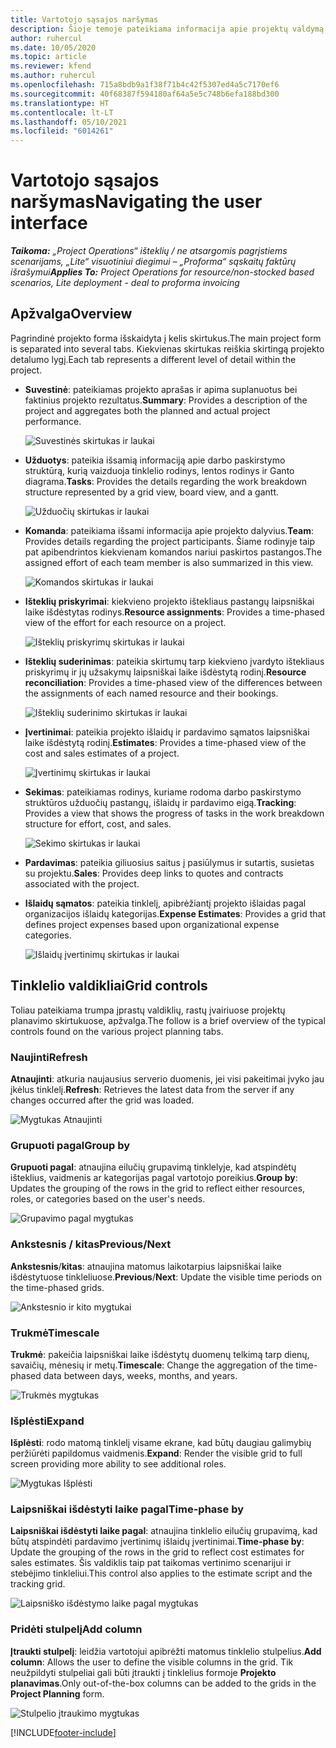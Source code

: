 ```yaml
---
title: Vartotojo sąsajos naršymas
description: Šioje temoje pateikiama informacija apie projektų valdymą „Dynamics 365 Project Operations“.
author: ruhercul
ms.date: 10/05/2020
ms.topic: article
ms.reviewer: kfend
ms.author: ruhercul
ms.openlocfilehash: 715a8bdb9a1f38f71b4c42f5307ed4a5c7170ef6
ms.sourcegitcommit: 40f68387f594180af64a5e5c748b6efa188bd300
ms.translationtype: HT
ms.contentlocale: lt-LT
ms.lasthandoff: 05/10/2021
ms.locfileid: "6014261"
---
```

# <a name="navigating-the-user-interface"></a><span data-ttu-id="87eb5-103">Vartotojo sąsajos naršymas</span><span class="sxs-lookup"><span data-stu-id="87eb5-103">Navigating the user interface</span></span>

<span data-ttu-id="87eb5-104">_**Taikoma:** „Project Operations“ išteklių / ne atsargomis pagrįstiems scenarijams, „Lite“ visuotiniui diegimui – „Proforma“ sąskaitų faktūrų išrašymui_</span><span class="sxs-lookup"><span data-stu-id="87eb5-104">_**Applies To:** Project Operations for resource/non-stocked based scenarios, Lite deployment - deal to proforma invoicing_</span></span>

## <a name="overview"></a><span data-ttu-id="87eb5-105">Apžvalga</span><span class="sxs-lookup"><span data-stu-id="87eb5-105">Overview</span></span>

<span data-ttu-id="87eb5-106">Pagrindinė projekto forma išskaidyta į kelis skirtukus.</span><span class="sxs-lookup"><span data-stu-id="87eb5-106">The main project form is separated into several tabs.</span></span> <span data-ttu-id="87eb5-107">Kiekvienas skirtukas reiškia skirtingą projekto detalumo lygį.</span><span class="sxs-lookup"><span data-stu-id="87eb5-107">Each tab represents a different level of detail within the project.</span></span>

- <span data-ttu-id="87eb5-108">**Suvestinė**: pateikiamas projekto aprašas ir apima suplanuotus bei faktinius projekto rezultatus.</span><span class="sxs-lookup"><span data-stu-id="87eb5-108">**Summary**: Provides a description of the project and aggregates both the planned and actual project performance.</span></span>

    ![Suvestinės skirtukas ir laukai](media/navigation7.png)

- <span data-ttu-id="87eb5-110">**Užduotys**: pateikia išsamią informaciją apie darbo paskirstymo struktūrą, kurią vaizduoja tinklelio rodinys, lentos rodinys ir Ganto diagrama.</span><span class="sxs-lookup"><span data-stu-id="87eb5-110">**Tasks**: Provides the details regarding the work breakdown structure represented by a grid view, board view, and a gantt.</span></span>

    ![Užduočių skirtukas ir laukai](media/navigation8.png)

- <span data-ttu-id="87eb5-112">**Komanda**: pateikiama išsami informacija apie projekto dalyvius.</span><span class="sxs-lookup"><span data-stu-id="87eb5-112">**Team**: Provides details regarding the project participants.</span></span> <span data-ttu-id="87eb5-113">Šiame rodinyje taip pat apibendrintos kiekvienam komandos nariui paskirtos pastangos.</span><span class="sxs-lookup"><span data-stu-id="87eb5-113">The assigned effort of each team member is also summarized in this view.</span></span>

    ![Komandos skirtukas ir laukai](media/navigation9.png)

- <span data-ttu-id="87eb5-115">**Išteklių priskyrimai**: kiekvieno projekto ištekliaus pastangų laipsniškai laike išdėstytas rodinys.</span><span class="sxs-lookup"><span data-stu-id="87eb5-115">**Resource assignments**: Provides a time-phased view of the effort for each resource on a project.</span></span>

    ![Išteklių priskyrimų skirtukas ir laukai](media/navigation10.png)

- <span data-ttu-id="87eb5-117">**Išteklių suderinimas**: pateikia skirtumų tarp kiekvieno įvardyto ištekliaus priskyrimų ir jų užsakymų laipsniškai laike išdėstytą rodinį.</span><span class="sxs-lookup"><span data-stu-id="87eb5-117">**Resource reconciliation**: Provides a time-phased view of the differences between the assignments of each named resource and their bookings.</span></span>

    ![Išteklių suderinimo skirtukas ir laukai](media/navigation11.png)

- <span data-ttu-id="87eb5-119">**Įvertinimai**: pateikia projekto išlaidų ir pardavimo sąmatos laipsniškai laike išdėstytą rodinį.</span><span class="sxs-lookup"><span data-stu-id="87eb5-119">**Estimates**: Provides a time-phased view of the cost and sales estimates of a project.</span></span>

    ![Įvertinimų skirtukas ir laukai](media/navigation12.png)

- <span data-ttu-id="87eb5-121">**Sekimas**: pateikiamas rodinys, kuriame rodoma darbo paskirstymo struktūros užduočių pastangų, išlaidų ir pardavimo eigą.</span><span class="sxs-lookup"><span data-stu-id="87eb5-121">**Tracking**: Provides a view that shows the progress of tasks in the work breakdown structure for effort, cost, and sales.</span></span>

    ![Sekimo skirtukas ir laukai](media/navigation13.png)

- <span data-ttu-id="87eb5-123">**Pardavimas**: pateikia giliuosius saitus į pasiūlymus ir sutartis, susietas su projektu.</span><span class="sxs-lookup"><span data-stu-id="87eb5-123">**Sales**: Provides deep links to quotes and contracts associated with the project.</span></span>

- <span data-ttu-id="87eb5-124">**Išlaidų sąmatos**: pateikia tinklelį, apibrėžiantį projekto išlaidas pagal organizacijos išlaidų kategorijas.</span><span class="sxs-lookup"><span data-stu-id="87eb5-124">**Expense Estimates**: Provides a grid that defines project expenses based upon organizational expense categories.</span></span>

    ![Išlaidų įvertinimų skirtukas ir laukai](media/navigation14.png)

## <a name="grid-controls"></a><span data-ttu-id="87eb5-126">Tinklelio valdikliai</span><span class="sxs-lookup"><span data-stu-id="87eb5-126">Grid controls</span></span>

<span data-ttu-id="87eb5-127">Toliau pateikiama trumpa įprastų valdiklių, rastų įvairiuose projektų planavimo skirtukuose, apžvalga.</span><span class="sxs-lookup"><span data-stu-id="87eb5-127">The follow is a brief overview of the typical controls found on the various project planning tabs.</span></span>

### <a name="refresh"></a><span data-ttu-id="87eb5-128">Naujinti</span><span class="sxs-lookup"><span data-stu-id="87eb5-128">Refresh</span></span>

<span data-ttu-id="87eb5-129">**Atnaujinti**: atkuria naujausius serverio duomenis, jei visi pakeitimai įvyko jau įkėlus tinklelį.</span><span class="sxs-lookup"><span data-stu-id="87eb5-129">**Refresh**: Retrieves the latest data from the server if any changes occurred after the grid was loaded.</span></span>

![Mygtukas Atnaujinti](media/navigation7.png)

### <a name="group-by"></a><span data-ttu-id="87eb5-131">Grupuoti pagal</span><span class="sxs-lookup"><span data-stu-id="87eb5-131">Group by</span></span>

<span data-ttu-id="87eb5-132">**Grupuoti pagal**: atnaujina eilučių grupavimą tinklelyje, kad atspindėtų išteklius, vaidmenis ar kategorijas pagal vartotojo poreikius.</span><span class="sxs-lookup"><span data-stu-id="87eb5-132">**Group by**: Updates the grouping of the rows in the grid to reflect either resources, roles, or categories based on the user's needs.</span></span>

![Grupavimo pagal mygtukas](media/navigation6.png)

### <a name="previousnext"></a><span data-ttu-id="87eb5-134">Ankstesnis / kitas</span><span class="sxs-lookup"><span data-stu-id="87eb5-134">Previous/Next</span></span>

<span data-ttu-id="87eb5-135">**Ankstesnis**/**kitas**: atnaujina matomus laikotarpius laipsniškai laike išdėstytuose tinkleliuose.</span><span class="sxs-lookup"><span data-stu-id="87eb5-135">**Previous**/**Next**: Update the visible time periods on the time-phased grids.</span></span>

![Ankstesnio ir kito mygtukai](media/navigation2.png)

### <a name="timescale"></a><span data-ttu-id="87eb5-137">Trukmė</span><span class="sxs-lookup"><span data-stu-id="87eb5-137">Timescale</span></span>

<span data-ttu-id="87eb5-138">**Trukmė**: pakeičia laipsniškai laike išdėstytų duomenų telkimą tarp dienų, savaičių, mėnesių ir metų.</span><span class="sxs-lookup"><span data-stu-id="87eb5-138">**Timescale**: Change the aggregation of the time-phased data between days, weeks, months, and years.</span></span>

![Trukmės mygtukas](media/navigation3.png)

### <a name="expand"></a><span data-ttu-id="87eb5-140">Išplėsti</span><span class="sxs-lookup"><span data-stu-id="87eb5-140">Expand</span></span>

<span data-ttu-id="87eb5-141">**Išplėsti**: rodo matomą tinklelį visame ekrane, kad būtų daugiau galimybių peržiūrėti papildomus vaidmenis.</span><span class="sxs-lookup"><span data-stu-id="87eb5-141">**Expand**: Render the visible grid to full screen providing more ability to see additional roles.</span></span>

![Mygtukas Išplėsti](media/navigation4.png)

### <a name="time-phase-by"></a><span data-ttu-id="87eb5-143">Laipsniškai išdėstyti laike pagal</span><span class="sxs-lookup"><span data-stu-id="87eb5-143">Time-phase by</span></span>

<span data-ttu-id="87eb5-144">**Laipsniškai išdėstyti laike pagal**: atnaujina tinklelio eilučių grupavimą, kad būtų atspindėti pardavimo įvertinimų išlaidų įvertinimai.</span><span class="sxs-lookup"><span data-stu-id="87eb5-144">**Time-phase by**: Update the grouping of the rows in the grid to reflect cost estimates for sales estimates.</span></span> <span data-ttu-id="87eb5-145">Šis valdiklis taip pat taikomas vertinimo scenarijui ir stebėjimo tinkleliui.</span><span class="sxs-lookup"><span data-stu-id="87eb5-145">This control also applies to the estimate script and the tracking grid.</span></span>

![Laipsniško išdėstymo laike pagal mygtukas](media/navigation0.png)

### <a name="add-column"></a><span data-ttu-id="87eb5-147">Pridėti stulpelį</span><span class="sxs-lookup"><span data-stu-id="87eb5-147">Add column</span></span>

<span data-ttu-id="87eb5-148">**Įtraukti stulpelį**: leidžia vartotojui apibrėžti matomus tinklelio stulpelius.</span><span class="sxs-lookup"><span data-stu-id="87eb5-148">**Add column**: Allows the user to define the visible columns in the grid.</span></span> <span data-ttu-id="87eb5-149">Tik neužpildyti stulpeliai gali būti įtraukti į tinklelius formoje **Projekto planavimas**.</span><span class="sxs-lookup"><span data-stu-id="87eb5-149">Only out-of-the-box columns can be added to the grids in the **Project Planning** form.</span></span>

![Stulpelio įtraukimo mygtukas](media/navigation5.png)


[!INCLUDE[footer-include](../includes/footer-banner.md)]